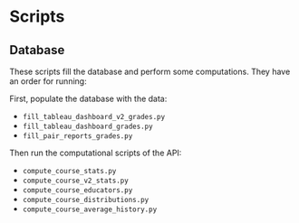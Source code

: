 # Scripts

## Database

These scripts fill the database and perform some computations. They have an order for running:

First, populate the database with the data:
- `fill_tableau_dashboard_v2_grades.py`
- `fill_tableau_dashboard_grades.py`
- `fill_pair_reports_grades.py`

Then run the computational scripts of the API:
- `compute_course_stats.py`
- `compute_course_v2_stats.py`
- `compute_course_educators.py`
- `compute_course_distributions.py`
- `compute_course_average_history.py`